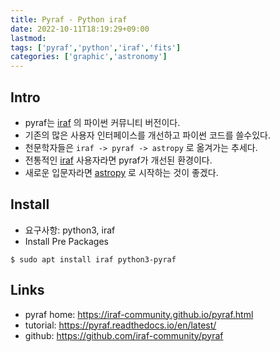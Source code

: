 ```yaml
---
title: Pyraf - Python iraf 
date: 2022-10-11T18:19:29+09:00
lastmod:
tags: ['pyraf','python','iraf','fits']
categories: ['graphic','astronomy']
---
```


## Intro
* pyraf는 [iraf](iraf) 의 파이썬 커뮤니티 버전이다.
* 기존의 많은 사용자 인터페이스를 개선하고 파이썬 코드를 쓸수있다.
* 천문학자들은 `iraf -> pyraf -> astropy` 로 옮겨가는 추세다.
* 전통적인 [iraf](iraf) 사용자라면 pyraf가 개선된 환경이다.
* 새로운 입문자라면 [astropy](astropy) 로 시작하는 것이 좋겠다.

## Install
* 요구사항: python3, iraf
* Install Pre Packages
```console
$ sudo apt install iraf python3-pyraf
```

## Links
* pyraf home:  <https://iraf-community.github.io/pyraf.html>
* tutorial: <https://pyraf.readthedocs.io/en/latest/>
* github: <https://github.com/iraf-community/pyraf>
